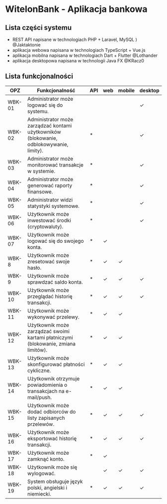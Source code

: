 # WitelonBank - Aplikacja bankowa

## Lista części systemu
- REST API napisane w technologiach PHP + Laravel, MySQL ) @Jaktaktonie
- aplikacja webowa napisana w technologiach TypeScript + Vue.js
- aplikacja mobilna napisana w technologiach Dart + Flutter @Lothander
- aplikacja desktopowa napisana w technologii Java FX @KRacz0 

## Lista funkcjonalności
| OPZ    | Funkcjonalność                                                                                                          | API | web | mobile | desktop |
|--------|-------------------------------------------------------------------------------------------------------------------------|-----|-----|--------|---------|
| WBK-01 | Administrator może logować się do systemu.                                                                              |     |     |        | ✓       |
| WBK-02 | Administrator może zarządzać kontami użytkowników (blokowanie, odblokowywanie, limity).                                 | *   |     |        | ✓       |
| WBK-03 | Administrator może monitorować transakcje w systemie.                                                                   | *   |     |        | ✓       |
| WBK-04 | Administrator może generować raporty finansowe.                                                                         | *   |     |        | ✓       |
| WBK-05 | Administrator widzi statystyki systemowe.                                                                               | *   |     |        | ✓       |
| WBK-06 | Użytkownik może inwestować środki (cryptowaluty).                                                                       | *   |     |        | ✓       |
| WBK-07 | Użytkownik może logować się do swojego konta.                                                                           | *   | ✓   |        |         |
| WBK-8 | Użytkownik może zresetować swoje hasło.                                                                                  | *   | ✓   | ✓      |         |
| WBK-9 | Użytkownik może sprawdzać saldo konta.                                                                                   | *   | ✓   | ✓      | ✓      |
| WBK-10 | Użytkownik może przeglądać historię transakcji.                                                                         | *   | ✓   | ✓      | ✓       |
| WBK-11 | Użytkownik może wykonywać przelewy.                                                                                     | *   | ✓   | ✓      |         |
| WBK-12 | Użytkownik może zarządzać swoimi kartami płatniczymi (blokowanie, zmiana limitów).                                      | *   | ✓   | ✓      |         |
| WBK-13 | Użytkownik może skonfigurować płatności cykliczne.                                                                      | *   | ✓   | ✓      |         |
| WBK-14 | Użytkownik otrzymuje powiadomienia o transakcjach na e-mail/push.                                                       | *   | ✓   | ✓      |         |
| WBK-15 | Użytkownik może dodać odbiorców do listy zapisanych przelewów.                                                          | *   | ✓   | ✓      | ✓       |
| WBK-16 | Użytkownik może eksportować historię transakcji.                                                                        | *   | ✓   | ✓      | ✓       |
| WBK-17 | Użytkownik może zamknąć konto.                                                                                          | *   | ✓   |        |         |
| WBK-18 | Użytkownik może się wylogować.                                                                                          |     | ✓   | ✓      | ✓       |
| WBK-19 | System obsługuje język polski, angielski i niemiecki.                                                                   | *   | ✓   | ✓      | ✓       |
